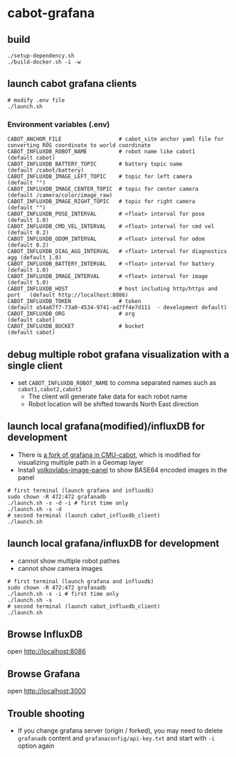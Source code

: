 # cabot-grafana



## build

```
./setup-dependency.sh
./build-docker.sh -i -w
```

## launch cabot grafana clients

```
# modify .env file
./launch.sh
```

### Environment variables (.env)

```
CABOT_ANCHOR_FILE                  # cabot_site anchor yaml file for converting ROS coordinate to world coordinate
CABOT_INFLUXDB_ROBOT_NAME          # robot name like cabot1               (default cabot)
CABOT_INFLUXDB_BATTERY_TOPIC       # battery topic name                   (default /cabot/battery)
CABOT_INFLUXDB_IMAGE_LEFT_TOPIC    # topic for left camera                (default "")
CABOT_INFLUXDB_IMAGE_CENTER_TOPIC  # topic for center camera              (default /camera/color/image_raw)
CABOT_INFLUXDB_IMAGE_RIGHT_TOPIC   # topic for right camera               (default "")
CABOT_INFLUXDB_POSE_INTERVAL       # <float> interval for pose            (default 1.0)
CABOT_INFLUXDB_CMD_VEL_INTERVAL    # <float> interval for cmd vel         (default 0.2)
CABOT_INFLUXDB_ODOM_INTERVAL       # <float> interval for odom            (default 0.2)
CABOT_INFLUXDB_DIAG_AGG_INTERVAL   # <float> interval for diagnostics agg (default 1.0)
CABOT_INFLUXDB_BATTERY_INTERVAL    # <float> interval for battery         (default 1.0)
CABOT_INFLUXDB_IMAGE_INTERVAL      # <float> interval for image           (default 5.0)
CABOT_INFLUXDB_HOST                # host including http/https and port   (default http://localhost:8086)
CABOT_INFLUXDB_TOKEN               # token                                (default a54a87f7-73a0-4534-9741-ad7ff4e7d111  - development default)
CABOT_INFLUXDB_ORG                 # org                                  (default cabot)
CABOT_INFLUXDB_BUCKET              # bucket                               (default cabot)
```

## debug multiple robot grafana visualization with a single client
- set `CABOT_INFLUXDB_ROBOT_NAME` to comma separated names such as `cabot1,cabot2,cabot3`
  - The client will generate fake data for each robot name
  - Robot location will be shifted towards North East direction

## launch local grafana(modified)/influxDB for development
- There is [a fork of grafana in CMU-cabot](https://github.com/CMU-cabot/grafana), which is modified for visualizing multiple path in a Geomap layer
- Install [volkovlabs-image-panel](https://github.com/VolkovLabs/volkovlabs-image-panel) to show BASE64 encoded images in the panel

```
# first terminal (launch grafana and influxdb)
sudo chown -R 472:472 grafanadb
./launch.sh -s -d -i # first time only
./launch.sh -s -d
# second terminal (launch cabot_influxdb_client)
./launch.sh
```


## launch local grafana/influxDB for development
- cannot show multiple robot pathes
- cannot show camera images

```
# first terminal (launch grafana and influxdb)
sudo chown -R 472:472 grafanadb
./launch.sh -s -i # first time only
./launch.sh -s
# second terminal (launch cabot_influxdb_client)
./launch.sh
```

## Browse InfluxDB 

open [http://localhost:8086](http://localhost:8086)

## Browse Grafana

open [http://localhost:3000](http://localhost:3000)


## Trouble shooting

- If you change grafana server (origin / forked), you may need to delete `grafanadb` content and `grafanaconfig/api-key.txt` and start with `-i` option again